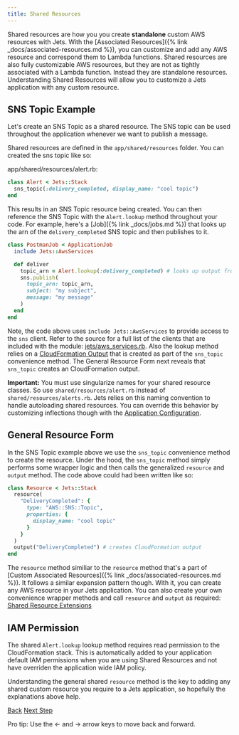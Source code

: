 ```yaml
---
title: Shared Resources
---
```


Shared resources are how you you create **standalone** custom AWS resources with Jets.  With the [Associated Resources]({% link _docs/associated-resources.md %}), you can customize and add any AWS resource and correspond them to Lambda functions.  Shared resources are also fully customizable AWS resources, but they are not as tightly associated with a Lambda function. Instead they are standalone resources. Understanding Shared Resources will allow you to customize a Jets application with any custom resource.

## SNS Topic Example

Let's create an SNS Topic as a shared resource. The SNS topic can be used throughout the application whenever we want to publish a message.


Shared resources are defined in the `app/shared/resources` folder.  You can created the sns topic like so:

app/shared/resources/alert.rb:

```ruby
class Alert < Jets::Stack
  sns_topic(:delivery_completed, display_name: "cool topic")
end
```

This results in an SNS Topic resource being created.  You can then reference the SNS Topic with the `Alert.lookup` method throughout your code. For example, here's a [Job]({% link _docs/jobs.md %}) that looks up the arn of the `delivery_completed` SNS topic and then publishes to it.


```ruby
class PostmanJob < ApplicationJob
  include Jets::AwsServices

  def deliver
    topic_arn = Alert.lookup(:delivery_completed) # looks up output from the Alert cfn stack
    sns.publish(
      topic_arn: topic_arn,
      subject: "my subject",
      message: "my message"
    )
  end
end
```

Note, the code above uses `include Jets::AwsServices` to provide access to the `sns` client.  Refer to the source for a full list of the clients that are included with the module: [jets/aws_services.rb](https://github.com/tongueroo/jets/blob/master/lib/jets/aws_services.rb).  Also the lookup method relies on a [CloudFormation Output](https://docs.aws.amazon.com/AWSCloudFormation/latest/UserGuide/outputs-section-structure.html) that is created as part of the `sns_topic` convenience method.  The General Resource Form next reveals that `sns_topic` creates an CloudFormation output.

**Important:** You must use singularize names for your shared resource classes. So use `shared/resources/alert.rb` instead of `shared/resources/alerts.rb`. Jets relies on this naming convention to handle autoloading shared resources. You can override this behavior by customizing inflections though with the [Application Configuration](http://rubyonjets.com/docs/app-config/).

## General Resource Form

In the SNS Topic example above we use the `sns_topic` convenience method to create the resource. Under the hood, the `sns_topic` method simply performs some wrapper logic and then calls the generalized `resource` and `output` method.  The code above could had been written like so:

```ruby
class Resource < Jets::Stack
  resource(
    "DeliveryCompleted": {
      type: "AWS::SNS::Topic",
      properties: {
        display_name: "cool topic"
      }
    }
  )
  output("DeliveryCompleted") # creates CloudFormation output
end
```

The `resource` method similiar to the `resource` method that's a part of [Custom Associated Resources]({% link _docs/associated-resources.md %}). It follows a similar expansion pattern though.  With it, you can create any AWS resource in your Jets application. You can also create your own convenience wrapper methods and call `resource` and `output` as required: [Shared Resource Extensions]()

## IAM Permission

The shared `Alert.lookup` lookup method requires read permission to the CloudFormation stack. This is automatically added to your application default IAM permissions when you are using Shared Resources and not have overriden the application wide IAM policy.

Understanding the general shared `resource` method is the key to adding any shared custom resource you require to a Jets application, so hopefully the explanations above help.

<a id="prev" class="btn btn-basic" href="{% link _docs/associated-resources.md %}">Back</a>
<a id="next" class="btn btn-primary" href="{% link _docs/shared-resources-dsl.md %}">Next Step</a>
<p class="keyboard-tip">Pro tip: Use the <- and -> arrow keys to move back and forward.</p>
